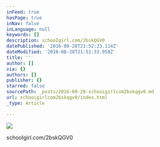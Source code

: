 ```yaml
---
inFeed: true
hasPage: true
inNav: false
inLanguage: null
keywords: []
description: schooIgirl.com/2bskQGV0
datePublished: '2016-08-28T21:52:23.114Z'
dateModified: '2016-08-28T21:51:33.958Z'
title: ''
author: []
via: {}
authors: []
publisher: {}
starred: false
sourcePath: _posts/2016-08-28-schooigirlcom2bskqgv0.md
url: schooigirlcom2bskqgv0/index.html
_type: Article

---
```

![](https://the-grid-user-content.s3-us-west-2.amazonaws.com/4e731eae-5437-4936-9094-d1230e1af8a9.jpg)

schooIgirl.com/2bskQGV0